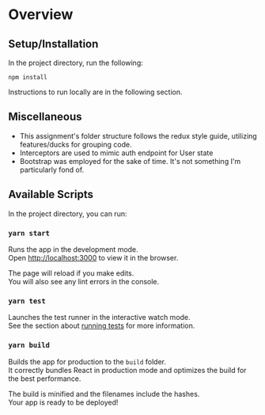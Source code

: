 # Overview

## Setup/Installation

In the project directory, run the following:

```shell
npm install
```

Instructions to run locally are in the following section.

## Miscellaneous

- This assignment's folder structure follows the redux style guide, utilizing features/ducks for grouping code.
- Interceptors are used to mimic auth endpoint for User state
- Bootstrap was employed for the sake of time. It's not something I'm particularly fond of.

## Available Scripts

In the project directory, you can run:

### `yarn start`

Runs the app in the development mode.<br />
Open [http://localhost:3000](http://localhost:3000) to view it in the browser.

The page will reload if you make edits.<br />
You will also see any lint errors in the console.

### `yarn test`

Launches the test runner in the interactive watch mode.<br />
See the section about [running tests](https://facebook.github.io/create-react-app/docs/running-tests) for more information.

### `yarn build`

Builds the app for production to the `build` folder.<br />
It correctly bundles React in production mode and optimizes the build for the best performance.

The build is minified and the filenames include the hashes.<br />
Your app is ready to be deployed!
